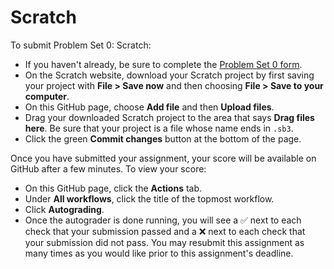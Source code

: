 # Scratch

To submit Problem Set 0: Scratch:

* If you haven't already, be sure to complete the [Problem Set 0 form](https://forms.cs50.io/9fa8a773-080b-4665-b5a1-2c8143d18fd1).
* On the Scratch website, download your Scratch project by first saving your project with **File > Save now** and then choosing **File > Save to your computer**.
* On this GitHub page, choose **Add file** and then **Upload files**.
* Drag your downloaded Scratch project to the area that says **Drag files here**. Be sure that your project is a file whose name ends in `.sb3`.
* Click the green **Commit changes** button at the bottom of the page.

Once you have submitted your assignment, your score will be available on GitHub after a few minutes. To view your score:

* On this GitHub page, click the **Actions** tab.
* Under **All workflows**, click the title of the topmost workflow.
* Click **Autograding**.
* Once the autograder is done running, you will see a ✅ next to each check that your submission passed and a ❌ next to each check that your submission did not pass. You may resubmit this assignment as many times as you would like prior to this assignment's deadline.
